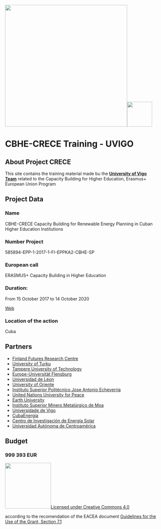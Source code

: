 <img src="https://www.eusa.eu/documents/eusa/News/2017/erasmuspluscall-funding.jpg" width="400"><img src="https://github.com/anxouvigo/CRECE/blob/main/images/LogoCrece.png" height="82">
  
# CBHE-CRECE Training - UVIGO

## About Project CRECE

This site contains the training material made bu the [**University of Vigo Team**](http://international-projects.uvigo.es/crece/) related to the Capacity Building for Higher Education, Erasmus+ European Union Program

## Project Data

### Name

CBHE-CRECE Capacity Building for Renewable Energy Planning in Cuban Higher Education Institutions

### Number Project

585894-EPP-1-2017-1-FI-EPPKA2-CBHE-SP

### European call

ERASMUS+ Capacity Building in Higher Education

### Duration:

From 15 October 2017 to 14 October 2020

[Web](https://erasmus-crece.fi/about-the-project/) 

### Location of the action

Cuba

## Partners

* [Finland Futures Research Centre](https://sdfutures.fi/)
* [University of Turku](https://www.utu.fi/en)
* [Tampere University of Technology](https://www.tuni.fi/en)
* [Europe-Universität Flensburg](https://www.uni-flensburg.de/en/)
* [Universidad de Léon](https://www.unileon.es/)
* [University of Oriente](https://www.uo.edu.cu/)
* [Instituto Superior Politécnico Jose Antonio Echeverria](https://www.cujae.edu.cu/)
* [United Nations University for Peace](https://www.upeace.org/)
* [Earth University](https://www.earth.ac.cr/en/)
* [Instituto Superior Minero Metalúrgico de Moa](https://www.ismm.edu.cu/)
* [Universidade de Vigo](https://www.uvigo.gal/en)
* [CubaEnergia](https://www.cubaenergia.cu/)
* [Centro de Investigación de Energía Solar](http://www.cies.cu/)
* [Universidad Autónoma de Centroamérica](http://www.uaca.ac.cr/)

## Budget

### 999 393 EUR
  
  
<img src="https://mirrors.creativecommons.org/presskit/buttons/88x31/png/by-nc-sa.png" width="150">[Licensed under Creative Commons 4.0](https://creativecommons.org/licenses/by-nc-sa/4.0/)

according to the recomendation of the EACEA document [Guidelines for the Use of the Grant, Section 7.1](http://hepmp.med.bg.ac.rs/wp-content/uploads/2018/02/guidelines_for_the_use_of_the_grant_2017_cbhe_v_ii_-_09_january_2018_0-702763d5-b014-4f99-81a0-928c4bb8aa7a.pdf)
